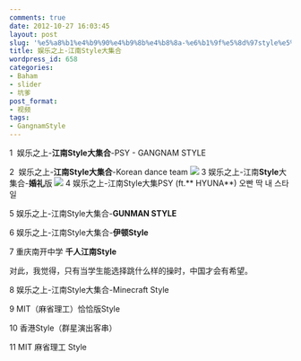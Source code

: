 ```yaml
---
comments: true
date: 2012-10-27 16:03:45
layout: post
slug: '%e5%a8%b1%e4%b9%90%e4%b9%8b%e4%b8%8a-%e6%b1%9f%e5%8d%97style%e5%a4%a7%e9%9b%86%e5%90%88'
title: 娱乐之上-江南Style大集合
wordpress_id: 658
categories:
- Baham
- slider
- 坑爹
post_format:
- 视频
tags:
- GangnamStyle
---
```


1  娱乐之上-**江南Style大集合**-PSY - GANGNAM STYLE
<!-- more -->
2  娱乐之上-**江南Style大集合**-Korean dance team
![](http://baham.co/wp-includes/js/tinymce/themes/advanced/img/trans.gif)
3 娱乐之上-江南**Style**大集合-**婚礼**版
![](http://baham.co/wp-includes/js/tinymce/themes/advanced/img/trans.gif)
4 娱乐之上-江南Style大集PSY (ft.** HYUNA**) 오빤 딱 내 스타일

5 娱乐之上-江南Style大集合-**GUNMAN STYLE**

6 娱乐之上-江南Style大集合-**伊顿Style**

7 重庆南开中学 **千人江南Style**




对此，我觉得，只有当学生能选择跳什么样的操时，中国才会有希望。



8 娱乐之上-江南Style大集合-Minecraft Style


9 MIT（麻省理工）恰恰版Style



10 香港Style（群星演出客串）


11 MIT 麻省理工 Style

